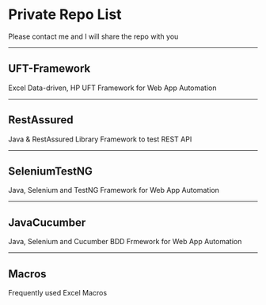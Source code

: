 # Private Repo List
Please contact me and I will share the repo with you

---

## UFT-Framework

Excel Data-driven, HP UFT Framework for Web App Automation
  
---

## RestAssured

Java & RestAssured Library Framework to test REST API
  
---

## SeleniumTestNG

Java, Selenium and TestNG Framework for Web App Automation
  
---

## JavaCucumber

Java, Selenium and Cucumber BDD Frmework for Web App Automation
  
---

## Macros

Frequently used Excel Macros

